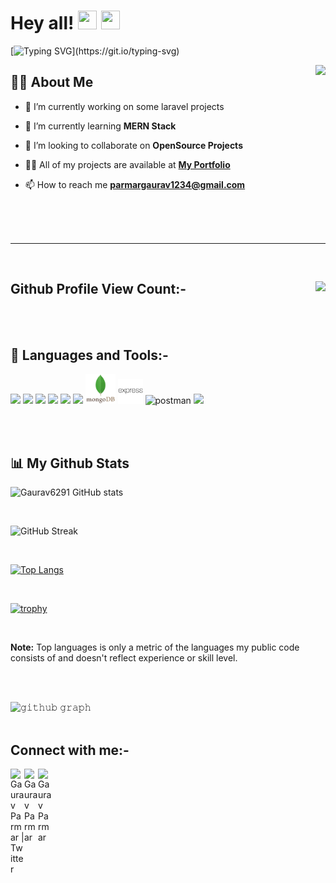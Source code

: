 # Hey all! <img src= "https://media2.giphy.com/media/Lm5hxmmI6ucOQGfjKj/giphy.gif?cid=6c09b952o9xti0m387z597k2xqipch3qmqjydym98oef87ve&rid=giphy.gif&ct=s" width= "30" height= "30"> <img src= "https://media.tenor.com/images/2adfe94e69139f3e22623b61d375a7a7/tenor.gif" width= "30" height= "30">

 
 [![Typing SVG](https://readme-typing-svg.herokuapp.com?font=Architects+Daughter&color=22EBF7&size=25&center=false&lines=hey!+its+gaurav;Full+stack+web+developer...)](https://git.io/typing-svg)
 

<img src="https://camo.githubusercontent.com/992babdffd8c74a1502de375fbdf7e4d54773242/68747470733a2f2f6d656469612e67697068792e636f6d2f6d656469612f53576f536b4e36447854737a71494b4571762f67697068792e676966" align="right" />


## 🙋‍♂️ About Me

- 🔭 I’m currently working on some laravel projects

- 🌱 I’m currently learning **MERN Stack**

- 👯 I’m looking to collaborate on **OpenSource Projects**

- 👨‍💻 All of my projects are available at **[My Portfolio](https://gpportfolio1.vercel.app/)**

- 📫 How to reach me **parmargaurav1234@gmail.com**

</br>
</br>
</br>
<hr>
</br>

## Github Profile View Count:- <img align="right" src="https://profile-counter.glitch.me/Gaurav6291/count.svg" />

</br>
</br>


## 🚀 Languages and Tools:-

<p align="left"> 
<img src="https://img.icons8.com/color/48/000000/html-5.png"/>  
    <img src="https://img.icons8.com/color/48/000000/css3.png"/>
   <img src="https://img.icons8.com/color/48/000000/javascript.png"/>
    <img src="https://img.icons8.com/color/48/000000/react-native.png"/> 
    <img src="https://img.icons8.com/color/48/000000/redux.png"/>
     <img src="https://img.icons8.com/color/48/000000/nodejs.png"/>
    <img src="https://raw.githubusercontent.com/devicons/devicon/master/icons/mongodb/mongodb-original-wordmark.svg" alt="mongodb" width="48" height="48"/>
     <img src="https://raw.githubusercontent.com/devicons/devicon/master/icons/express/express-original-wordmark.svg" alt="express" width="40" height="40"/> 
  <img src="https://www.vectorlogo.zone/logos/getpostman/getpostman-icon.svg" alt="postman" width="45" height="45"/> 
   <img src="https://img.icons8.com/color/48/000000/git.png"/> 
  
</p>

</br>
</br>

## 📊 My Github Stats

![Gaurav6291 GitHub stats](https://github-readme-stats.vercel.app/api?username=Gaurav6291&show_icons=true&theme=radical) 

</br>


![GitHub Streak](https://github-readme-streak-stats.herokuapp.com/?user=Gaurav6291&theme=radical) 

</br>

[![Top Langs](https://github-readme-stats.vercel.app/api/top-langs/?username=Gaurav6291&layout=compact&text_color=daf7dc&bg_color=151515)](https://github.com/Gaurav6291/github-readme-stats)

</br>

[![trophy](https://github-profile-trophy.vercel.app/?username=Gaurav6291)](https://github.com/ryo-ma/github-profile-trophy)

</br>


<b>Note:</b> Top languages is only a metric of the languages my public code consists of and doesn't reflect experience or skill level.


<br/>
<br/>

![𝚐𝚒𝚝𝚑𝚞𝚋 𝚐𝚛𝚊𝚙𝚑](https://activity-graph.herokuapp.com/graph?username=Gaurav6291&theme=gruvbox&hide_border=true&area=true)
<br/>
<br/>

## Connect with me:-
<p align="left">

<a href="https://twitter.com/GauravP93858908">
  <img align="left" alt="Gaurav Parmar | Twitter" width="22px" src="https://cdn.jsdelivr.net/npm/simple-icons@v3/icons/twitter.svg" />
</a>
 
<a href="www.linkedin.com/in/gp-code">
  <img align="left" alt="Gaurav Parmar" width="22px" src="https://cdn.jsdelivr.net/npm/simple-icons@v3/icons/linkedin.svg" />
</a>

<a href="https://www.instagram.com/vastavikgaurav/">
  <img align="left" alt="Gaurav Parmar" width="22px" src="https://cdn.jsdelivr.net/npm/simple-icons@v3/icons/instagram.svg" />
</a>


<br />
<br />

</p>



